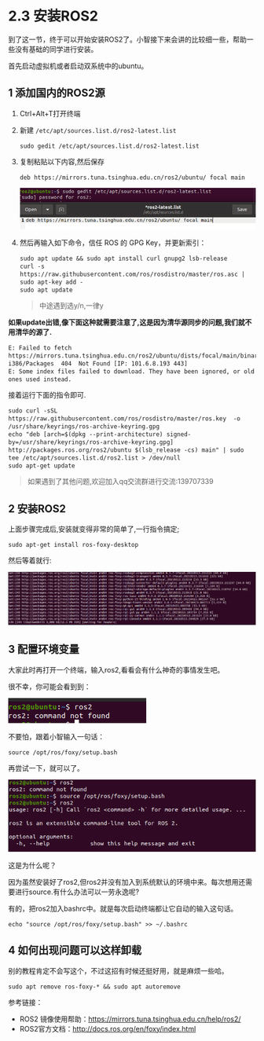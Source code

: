 # 2.3 安装ROS2

到了这一节，终于可以开始安装ROS2了。小智接下来会讲的比较细一些，帮助一些没有基础的同学进行安装。

首先启动虚拟机或者启动双系统中的ubuntu。



## 1 添加国内的ROS2源

1. Ctrl+Alt+T打开终端

2. 新建 `/etc/apt/sources.list.d/ros2-latest.list`

   ```
   sudo gedit /etc/apt/sources.list.d/ros2-latest.list
   ```

3. 复制粘贴以下内容,然后保存

   ```
   deb https://mirrors.tuna.tsinghua.edu.cn/ros2/ubuntu/ focal main
   ```

   ![image-20210719200201557](2.3ROS2的安装/imgs/image-20210719200201557.png)

   

4. 然后再输入如下命令，信任 ROS 的 GPG Key，并更新索引：

   ```
   sudo apt update && sudo apt install curl gnupg2 lsb-release
   curl -s https://raw.githubusercontent.com/ros/rosdistro/master/ros.asc | sudo apt-key add -
   sudo apt update
   ```

   > 中途遇到选y/n,一律y



**如果update出错,像下面这种就需要注意了,这是因为清华源同步的问题,我们就不用清华的源了.**

```shell
E: Failed to fetch https://mirrors.tuna.tsinghua.edu.cn/ros2/ubuntu/dists/focal/main/binary-i386/Packages  404  Not Found [IP: 101.6.8.193 443]
E: Some index files failed to download. They have been ignored, or old ones used instead.
```

接着运行下面的指令即可.

```
sudo curl -sSL https://raw.githubusercontent.com/ros/rosdistro/master/ros.key  -o /usr/share/keyrings/ros-archive-keyring.gpg
echo "deb [arch=$(dpkg --print-architecture) signed-by=/usr/share/keyrings/ros-archive-keyring.gpg] http://packages.ros.org/ros2/ubuntu $(lsb_release -cs) main" | sudo tee /etc/apt/sources.list.d/ros2.list > /dev/null
sudo apt-get update
```

> 如果遇到了其他问题,欢迎加入qq交流群进行交流:139707339

## 2 安装ROS2

上面步骤完成后,安装就变得非常的简单了,一行指令搞定;

```
sudo apt-get install ros-foxy-desktop
```

然后等着就行:

![image-20210719205122068](2.3ROS2的安装/imgs/image-20210719205122068.png)





## 3 配置环境变量

大家此时再打开一个终端，输入ros2,看看会有什么神奇的事情发生吧。

很不幸，你可能会看到到：

![image-20210720102200144](2.3ROS2的安装/imgs/image-20210720102200144.png)

不要怕，跟着小智输入一句话：

```
source /opt/ros/foxy/setup.bash
```

再尝试一下，就可以了。

![image-20210720102349238](2.3ROS2的安装/imgs/image-20210720102349238.png)

这是为什么呢？

因为虽然安装好了ros2,但ros2并没有加入到系统默认的环境中来。每次想用还需要进行source.有什么办法可以一劳永逸呢?

有的，把ros2加入bashrc中。就是每次启动终端都让它自动的输入这句话。

```
echo "source /opt/ros/foxy/setup.bash" >> ~/.bashrc
```

## 4 如何出现问题可以这样卸载

别的教程肯定不会写这个，不过这招有时候还挺好用，就是麻烦一些哈。

```
sudo apt remove ros-foxy-* && sudo apt autoremove
```



参考链接：

- ROS2 镜像使用帮助：https://mirrors.tuna.tsinghua.edu.cn/help/ros2/
- ROS2官方文档：http://docs.ros.org/en/foxy/index.html

